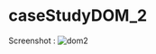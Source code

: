 # caseStudyDOM_2

Screenshot :
![dom2](https://user-images.githubusercontent.com/58968418/89706287-70d7dd80-d98e-11ea-869d-dec99d255a91.PNG)
